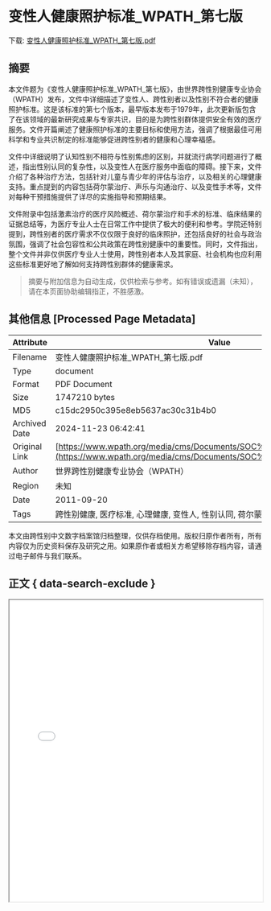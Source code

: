 # 变性人健康照护标准_WPATH_第七版

<!-- tcd_download_link -->
下载: <a href="../变性人健康照护标准_WPATH_第七版.pdf" download>变性人健康照护标准_WPATH_第七版.pdf</a>
<!-- tcd_download_link_end -->

## 摘要

<!-- tcd_abstract -->
本文件题为《变性人健康照护标准_WPATH_第七版》，由世界跨性别健康专业协会（WPATH）发布，文件中详细描述了变性人、跨性别者以及性别不符合者的健康照护标准。这是该标准的第七个版本，最早版本发布于1979年，此次更新版包含了在该领域的最新研究成果与专家共识，目的是为跨性别群体提供安全有效的医疗服务。文件开篇阐述了健康照护标准的主要目标和使用方法，强调了根据最佳可用科学和专业共识制定的标准能够促进跨性别者的健康和心理幸福感。

文件中详细说明了认知性别不相符与性别焦虑的区别，并就流行病学问题进行了概述，指出性别认同的复杂性，以及变性人在医疗服务中面临的障碍。接下来，文件介绍了各种治疗方法，包括针对儿童与青少年的评估与治疗，以及相关的心理健康支持。重点提到的内容包括荷尔蒙治疗、声乐与沟通治疗、以及变性手术等，文件对每种干预措施提供了详尽的实施指导和预期结果。

文件附录中包括激素治疗的医疗风险概述、荷尔蒙治疗和手术的标准、临床结果的证据总结等，为医疗专业人士在日常工作中提供了极大的便利和参考。学院还特别提到，跨性别者的医疗需求不仅仅限于良好的临床照护，还包括良好的社会与政治氛围，强调了社会包容性和公共政策在跨性别健康中的重要性。同时，文件指出，整个文件并非仅供医疗专业人士使用，跨性别者本人及其家庭、社会机构也应利用这些标准更好地了解如何支持跨性别群体的健康需求。

<!-- tcd_abstract_end -->

> 摘要与附加信息为自动生成，仅供检索与参考。如有错误或遗漏（未知），请在本页面协助编辑指正，不胜感激。

## 其他信息 [Processed Page Metadata]

| Attribute       | Value                                  |
|-----------------|----------------------------------------|
| Filename        | 变性人健康照护标准_WPATH_第七版.pdf                             |
| Type            | document                                 |
| Format          | PDF Document                               |
| Size            | 1747210 bytes                           |
| MD5             | c15dc2950c395e8eb5637ac30c31b4b0                                  |
| Archived Date   | 2024-11-23 06:42:41                             |
| Original Link   | [https://www.wpath.org/media/cms/Documents/SOC%20v7/SOC%20V7_English.pdf](https://www.wpath.org/media/cms/Documents/SOC%20v7/SOC%20V7_English.pdf)                         |
| Author          | 世界跨性别健康专业协会（WPATH）                               |
| Region          | 未知                               |
| Date            | 2011-09-20                                 |
| Tags            | 跨性别健康, 医疗标准, 心理健康, 变性人, 性别认同, 荷尔蒙治疗, 社会政策                                 |

本文由跨性别中文数字档案馆归档整理，仅供存档使用。版权归原作者所有，所有内容仅为历史资料保存及研究之用。如果原作者或相关方希望移除存档内容，请通过电子邮件与我们联系。

## 正文 { data-search-exclude }

<!-- tcd_main_text -->
<iframe src="../变性人健康照护标准_WPATH_第七版.pdf" width="100%" height="600px">
    <p>无法显示PDF，请下载查看。</p>
</iframe>
<!-- tcd_main_text_end -->

